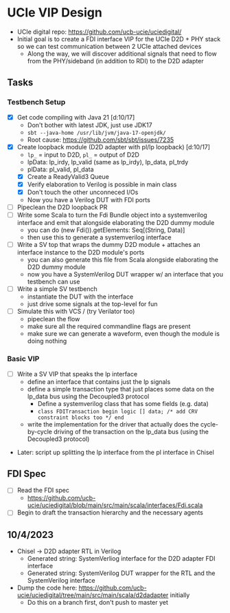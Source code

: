 # UCIe VIP Design

- UCIe digital repo: https://github.com/ucb-ucie/uciedigital/
- Initial goal is to create a FDI interface VIP for the UCIe D2D + PHY stack so we can test communication between 2 UCIe attached devices
    - Along the way, we will discover additional signals that need to flow from the PHY/sideband (in addition to RDI) to the D2D adapter

## Tasks

### Testbench Setup

- [x] Get code compiling with Java 21 [d:10/17]
    - Don't bother with latest JDK, just use JDK17
    - `sbt --java-home /usr/lib/jvm/java-17-openjdk/`
    - Root cause: https://github.com/sbt/sbt/issues/7235
- [x] Create loopback module (D2D adapter with pl/lp loopback) [d:10/17]
    - `lp_` = input to D2D, `pl_` = output of D2D
    - lpData: lp_irdy, lp_valid (same as lp_irdy), lp_data, pl_trdy
    - plData: pl_valid, pl_data
    - [x] Create a ReadyValid3 Queue
    - [x] Verify elaboration to Verilog is possible in main class
    - [x] Don't touch the other unconneced I/Os
    - Now you have a Verilog DUT with FDI ports
- [ ] Pipeclean the D2D loopback PR
- [ ] Write some Scala to turn the Fdi Bundle object into a systemverilog interface and emit that alongside elaborating the D2D dummy module
    - you can do (new Fdi()).getElements: Seq[(String, Data)]
    - then use this to generate a systemverilog interface
- [ ] Write a SV top that wraps the dummy D2D module + attaches an interface instance to the D2D module's ports
    - you can also generate this file from Scala alongside elaborating the D2D dummy module
    - now you have a SystemVerilog DUT wrapper w/ an interface that you testbench can use
- [ ] Write a simple SV testbench
    - instantiate the DUT with the interface
    - just drive some signals at the top-level for fun
- [ ] Simulate this with VCS / (try Verilator too)
    - pipeclean the flow
    - make sure all the required commandline flags are present
    - make sure we can generate a waveform, even though the module is doing nothing

### Basic VIP

- [ ] Write a SV VIP that speaks the lp interface
    - define an interface that contains just the lp signals
    - define a simple transaction type that just places some data on the lp_data bus using the Decoupled3 protocol
        - Define a systemverilog class that has some fields (e.g. data)
        - `class FDITransaction begin logic [] data; /* add CRV constraint blocks too */ end`
    - write the implementation for the driver that actually does the cycle-by-cycle driving of the transaction on the lp_data bus (using the Decoupled3 protocol)
- Later: script up splitting the lp interface from the pl interface in Chisel

## FDI Spec

- [ ] Read the FDI spec
    - https://github.com/ucb-ucie/uciedigital/blob/main/src/main/scala/interfaces/Fdi.scala
- [ ] Begin to draft the transaction hierarchy and the necessary agents

## 10/4/2023

- Chisel -> D2D adapter RTL in Verilog
    - Generated string: SystemVerliog interface for the D2D adapter FDI interface
    - Generated string: SystemVerilog DUT wrapper for the RTL and the SystemVerilog interface
- Dump the code here: https://github.com/ucb-ucie/uciedigital/tree/main/src/main/scala/d2dadapter initially
    - Do this on a branch first, don't push to master yet
